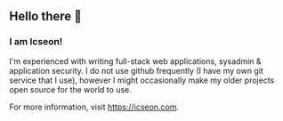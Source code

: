 Hello there 👋
---
### I am Icseon!

I'm experienced with writing full-stack web applications, sysadmin & application security. I do not use github frequently (I have my own git service that I use), however I might occasionally make my older projects open source for the world to use.

For more information, visit https://icseon.com.
